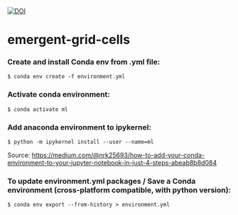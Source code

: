 [![DOI](https://zenodo.org/badge/362146259.svg)](https://zenodo.org/badge/latestdoi/362146259)

# emergent-grid-cells

### Create and install Conda env from .yml file:
```console
$ conda env create -f environment.yml
```

### Activate conda environment:
```console
$ conda activate ml
```

### Add anaconda environment to ipykernel:
```console
$ python -m ipykernel install --user --name=ml
```
Source:
https://medium.com/@nrk25693/how-to-add-your-conda-environment-to-your-jupyter-notebook-in-just-4-steps-abeab8b8d084

### To update environment.yml packages / Save a Conda environment (cross-platform compatible, with python version):
```console
$ conda env export --from-history > environment.yml
```
